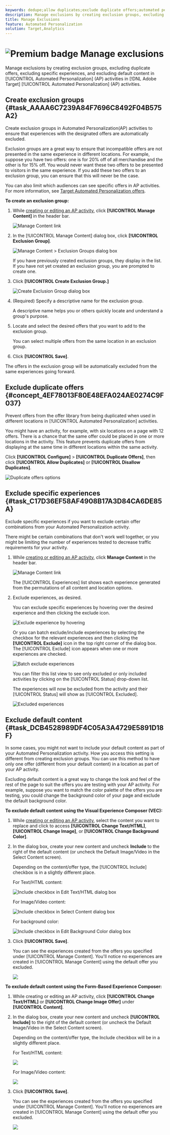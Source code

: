 ```yaml
---
keywords: dedupe;allow duplicates;exclude duplicate offers;automated personalization;disallow duplicate offers;exclude;default content;exclusion group;
description: Manage exclusions by creating exclusion groups, excluding duplicate offers, excluding specific experiences, and excluding default content in Adobe Target Automated Personalization (AP) activities.
title: Manage Exclusions
feature: Automated Personalization
solution: Target,Analytics
---
```


# ![Premium badge](/help/assets/premium.png) Manage exclusions

Manage exclusions by creating exclusion groups, excluding duplicate offers, excluding specific experiences, and excluding default content in [!UICONTROL Automated Personalization] (AP) activities in [!DNL Adobe Target] [!UICONTROL Automated Personalization] (AP) activities. 

## Create exclusion groups {#task_AAAA6C7239A84F7696C8492F04B575A2}

Create exclusion groups in Automated Personalization(AP) activities to ensure that experiences with the designated offers are automatically excluded. 

Exclusion groups are a great way to ensure that incompatible offers are not presented in the same experience in different locations. For example, suppose you have two offers: one is for 20% off of all merchandise and the other is for 15% off. You would never want these two offers to be presented to visitors in the same experience. If you add these two offers to an exclusion group, you can ensure that this will never be the case.

You can also limit which audiences can see specific offers in AP activities. For more information, see [Target Automated Personalization offers](/help/c-activities/t-automated-personalization/ap-target-offers.md).

**To create an exclusion group:** 

1. While [creating or editing an AP activity](/help/c-activities/t-automated-personalization/create-ap-activity.md), click **[!UICONTROL Manage Content]** in the header bar.

   ![Manage Content link](/help/c-activities/t-automated-personalization/assets/manage-content.png)

1. In the [!UICONTROL Manage Content] dialog box, click **[!UICONTROL Exclusion Group]**.

   ![Manage Content > Exclusion Groups dialog box](/help/c-activities/t-automated-personalization/assets/exclusion_group_create-new.png)

   If you have previously created exclusion groups, they display in the list. If you have not yet created an exclusion group, you are prompted to create one.

1. Click **[!UICONTROL Create Exclusion Group.]**

   ![Create Exclusion Group dialog box](/help/c-activities/t-automated-personalization/assets/exclusion_group_create_dialog-new.png)

1. (Required) Specify a descriptive name for the exclusion group.

   A descriptive name helps you or others quickly locate and understand a group's purpose.

1. Locate and select the desired offers that you want to add to the exclusion group.

   You can select multiple offers from the same location in an exclusion group.

1. Click **[!UICONTROL Save]**.

The offers in the exclusion group will be automatically excluded from the same experiences going forward. 

## Exclude duplicate offers {#concept_4EF78013F80E48EFA024AE0274C9F037}

Prevent offers from the offer library from being duplicated when used in different locations in [!UICONTROL Automated Personalization] activities. 

You might have an activity, for example, with six locations on a page with 12 offers. There is a chance that the same offer could be placed in one or more locations in the activity. This feature prevents duplicate offers from displaying at the same time in different locations within the same activity. 

Click **[!UICONTROL Configure]** > **[!UICONTROL Duplicate Offers]**, then click **[!UICONTROL Allow Duplicates]** or **[!UICONTROL Disallow Duplicates]**. 

![Duplicate offers options](/help/c-activities/t-automated-personalization/assets/duplicate_offers-new.png)

## Exclude specific experiences {#task_C17D36EF58AF4908B17A3D84CA6DE85A}

Exclude specific experiences if you want to exclude certain offer combinations from your Automated Personalization activity. 

There might be certain combinations that don't work well together, or you might be limiting the number of experiences tested to decrease traffic requirements for your activity. 

1. While [creating or editing an AP activity](/help/c-activities/t-automated-personalization/create-ap-activity.md), click **Manage Content** in the header bar.

   ![Manage Content link](/help/c-activities/t-automated-personalization/assets/manage-content.png)

   The [!UICONTROL Experiences] list shows each experience generated from the permutations of all content and location options. 

1. Exclude experiences, as desired.

   You can exclude specific experiences by hovering over the desired experience and then clicking the exclude icon. 

   ![Exclude experience by hovering](/help/c-activities/t-automated-personalization/assets/exclude_exp_1a.png)

   Or you can batch exclude/include experiences by selecting the checkbox for the relevant experiences and then clicking the **[!UICONTROL Exclude]** icon in the top right corner of the dialog box. The [!UICONTROL Exclude] icon appears when one or more experiences are checked. 

   ![Batch exclude experiences](/help/c-activities/t-automated-personalization/assets/exclude_exp_2a.png)

   You can filter this list view to see only excluded or only included activities by clicking on the [!UICONTROL Status] drop-down list. 

   The experiences will now be excluded from the activity and their [!UICONTROL Status] will show as [!UICONTROL Excluded]. 

   ![Excluded experiences](/help/c-activities/t-automated-personalization/assets/exclude_exp_3a.png)

## Exclude default content {#task_DCB4528989DF4C05A3A4729E5891D18F}

In some cases, you might not want to include your default content as part of your Automated Personalization activity. How you access this setting is different from creating exclusion groups. You can use this method to have only one offer (different from your default content) in a location as part of your AP activity. 

Excluding default content is a great way to change the look and feel of the rest of the page to suit the offers you are testing with your AP activity. For example, suppose you want to match the color palette of the offers you are testing, you could change the background color of your page and exclude the default background color. 

**To exclude default content using the Visual Experience Composer (VEC):** 

1. While [creating or editing an AP activity](/help/c-activities/t-automated-personalization/create-ap-activity.md), select the content you want to replace and click to access **[!UICONTROL Change Text/HTML]**, **[!UICONTROL Change Image]**, or **[!UICONTROL Change Background Color]**.
1. In the dialog box, create your new content and uncheck **Include** to the right of the default content (or uncheck the Default Image/Video in the Select Content screen).

   Depending on the content/offer type, the [!UICONTROL Include] checkbox is in a slightly different place. 

   For Text/HTML content: 

   ![Include checkbox in Edit Text/HTML dialog box](/help/c-activities/t-automated-personalization/assets/exclude_content_vec_1a.png)

   For Image/Video content: 

   ![Include checkbox in Select Content dialog box](/help/c-activities/t-automated-personalization/assets/exclude_content_vec_2a.png)

   For background color: 

   ![Include checkbox in Edit Background Color dialog box](/help/c-activities/t-automated-personalization/assets/exclude_content_vec_3a.png)
   
1. Click **[!UICONTROL Save]**.

   You can see the experiences created from the offers you specified under [!UICONTROL Manage Content]. You'll notice no experiences are created in [!UICONTROL Manage Content] using the default offer you excluded. 

   ![](assets/exclude_content_vec_4.png)

**To exclude default content using the Form-Based Experience Composer:** 

1. While creating or editing an AP activity, click **[!UICONTROL Change Text/HTML]** or **[!UICONTROL Change Image Offer]** under **[!UICONTROL Content]**. 
1. In the dialog box, create your new content and uncheck **[!UICONTROL Include]** to the right of the default content (or uncheck the Default Image/Video in the Select Content screen). 

   Depending on the content/offer type, the Include checkbox will be in a slightly different place. 

   For Text/HTML content: 

   ![](assets/exclude_content_form_1.png)

   For Image/Video content: 

   ![](assets/exclude_content_form_2.png)

1. Click **[!UICONTROL Save]**. 

   You can see the experiences created from the offers you specified under [!UICONTROL Manage Content]. You'll notice no experiences are created in [!UICONTROL Manage Content] using the default offer you excluded. 

   ![](assets/exclude_content_form_3.png)
